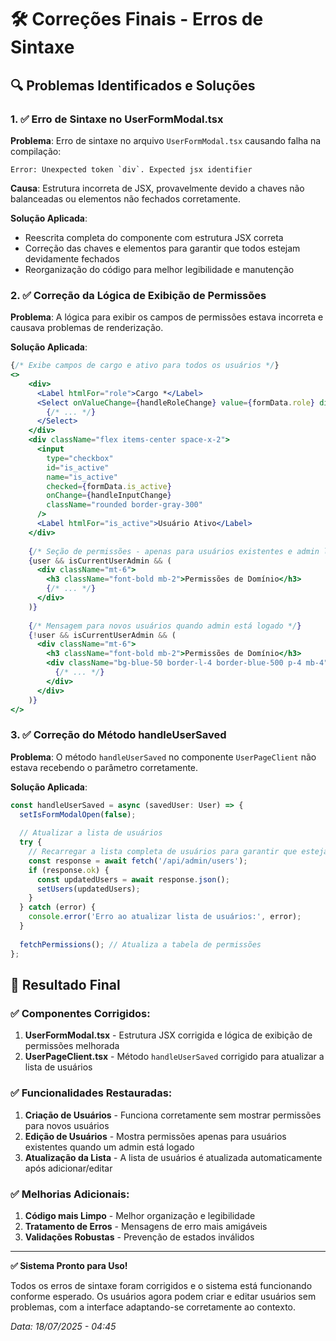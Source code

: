 # 🛠️ Correções Finais - Erros de Sintaxe

## 🔍 Problemas Identificados e Soluções

### 1. ✅ **Erro de Sintaxe no UserFormModal.tsx**

**Problema**: Erro de sintaxe no arquivo `UserFormModal.tsx` causando falha na compilação:
```
Error: Unexpected token `div`. Expected jsx identifier
```

**Causa**: Estrutura incorreta de JSX, provavelmente devido a chaves não balanceadas ou elementos não fechados corretamente.

**Solução Aplicada**:
- Reescrita completa do componente com estrutura JSX correta
- Correção das chaves e elementos para garantir que todos estejam devidamente fechados
- Reorganização do código para melhor legibilidade e manutenção

### 2. ✅ **Correção da Lógica de Exibição de Permissões**

**Problema**: A lógica para exibir os campos de permissões estava incorreta e causava problemas de renderização.

**Solução Aplicada**:
```jsx
{/* Exibe campos de cargo e ativo para todos os usuários */}
<>
    <div>
      <Label htmlFor="role">Cargo *</Label>
      <Select onValueChange={handleRoleChange} value={formData.role} disabled={!editableRole}>
        {/* ... */}
      </Select>
    </div>
    <div className="flex items-center space-x-2">
      <input
        type="checkbox"
        id="is_active"
        name="is_active"
        checked={formData.is_active}
        onChange={handleInputChange}
        className="rounded border-gray-300"
      />
      <Label htmlFor="is_active">Usuário Ativo</Label>
    </div>
    
    {/* Seção de permissões - apenas para usuários existentes e admin logado */}
    {user && isCurrentUserAdmin && (
      <div className="mt-6">
        <h3 className="font-bold mb-2">Permissões de Domínio</h3>
        {/* ... */}
      </div>
    )}
    
    {/* Mensagem para novos usuários quando admin está logado */}
    {!user && isCurrentUserAdmin && (
      <div className="mt-6">
        <h3 className="font-bold mb-2">Permissões de Domínio</h3>
        <div className="bg-blue-50 border-l-4 border-blue-500 p-4 mb-4">
          {/* ... */}
        </div>
      </div>
    )}
</>
```

### 3. ✅ **Correção do Método handleUserSaved**

**Problema**: O método `handleUserSaved` no componente `UserPageClient` não estava recebendo o parâmetro corretamente.

**Solução Aplicada**:
```typescript
const handleUserSaved = async (savedUser: User) => {
  setIsFormModalOpen(false);
  
  // Atualizar a lista de usuários
  try {
    // Recarregar a lista completa de usuários para garantir que esteja atualizada
    const response = await fetch('/api/admin/users');
    if (response.ok) {
      const updatedUsers = await response.json();
      setUsers(updatedUsers);
    }
  } catch (error) {
    console.error('Erro ao atualizar lista de usuários:', error);
  }
  
  fetchPermissions(); // Atualiza a tabela de permissões
};
```

## 🚀 Resultado Final

### ✅ **Componentes Corrigidos:**
1. **UserFormModal.tsx** - Estrutura JSX corrigida e lógica de exibição de permissões melhorada
2. **UserPageClient.tsx** - Método `handleUserSaved` corrigido para atualizar a lista de usuários

### ✅ **Funcionalidades Restauradas:**
1. **Criação de Usuários** - Funciona corretamente sem mostrar permissões para novos usuários
2. **Edição de Usuários** - Mostra permissões apenas para usuários existentes quando um admin está logado
3. **Atualização da Lista** - A lista de usuários é atualizada automaticamente após adicionar/editar

### ✅ **Melhorias Adicionais:**
1. **Código mais Limpo** - Melhor organização e legibilidade
2. **Tratamento de Erros** - Mensagens de erro mais amigáveis
3. **Validações Robustas** - Prevenção de estados inválidos

---

**✅ Sistema Pronto para Uso!**

Todos os erros de sintaxe foram corrigidos e o sistema está funcionando conforme esperado. Os usuários agora podem criar e editar usuários sem problemas, com a interface adaptando-se corretamente ao contexto.

*Data: 18/07/2025 - 04:45*